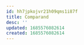 ```yaml
---
id: hh7jpkojvr21h09qms1i87f
title: Comparand
desc: ''
updated: 1685576082614
created: 1685576082614
---
```

